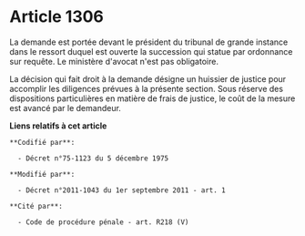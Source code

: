 # Article 1306

La demande est portée devant le président du tribunal de grande instance dans le ressort duquel est ouverte la succession qui
statue par ordonnance sur requête. Le ministère d'avocat n'est pas obligatoire. 

La décision qui fait droit à la demande désigne un huissier de justice pour accomplir les diligences prévues à la présente
section. Sous réserve des dispositions particulières en matière de frais de justice, le coût de la mesure est avancé par le
demandeur.

**Liens relatifs à cet article**

	**Codifié par**:

	  - Décret n°75-1123 du 5 décembre 1975

	**Modifié par**:

	  - Décret n°2011-1043 du 1er septembre 2011 - art. 1

	**Cité par**:

	  - Code de procédure pénale - art. R218 (V)
